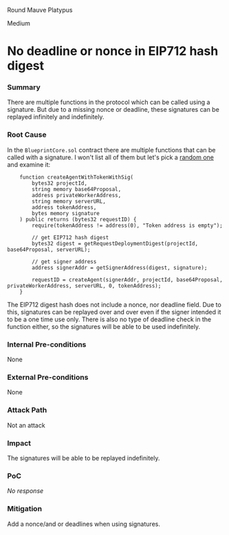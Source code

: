 Round Mauve Platypus

Medium

# No deadline or nonce in EIP712 hash digest

### Summary

There are multiple functions in the protocol which can be called using a signature. But due to a missing nonce or deadline, these signatures can be replayed infinitely and indefinitely.

### Root Cause

In the `BlueprintCore.sol` contract there are multiple functions that can be called with a signature. I won't list all of them but let's pick a [random one](https://github.com/sherlock-audit/2025-03-crestal-network/blob/27a3c28155702b3a68f29347efedffb048010e33/crestal-omni-contracts/src/BlueprintCore.sol#L491-L508) and examine it:

```solidity
    function createAgentWithTokenWithSig(
        bytes32 projectId,
        string memory base64Proposal,
        address privateWorkerAddress,
        string memory serverURL,
        address tokenAddress,
        bytes memory signature
    ) public returns (bytes32 requestID) {
        require(tokenAddress != address(0), "Token address is empty");

        // get EIP712 hash digest
        bytes32 digest = getRequestDeploymentDigest(projectId, base64Proposal, serverURL);

        // get signer address
        address signerAddr = getSignerAddress(digest, signature);

        requestID = createAgent(signerAddr, projectId, base64Proposal, privateWorkerAddress, serverURL, 0, tokenAddress);
    }
```

The EIP712 digest hash does not include a nonce, nor deadline field. Due to this, signatures can be replayed over and over even if the signer intended it to be a one time use only. There is also no type of deadline check in the function either, so the signatures will be able to be used indefinitely.

### Internal Pre-conditions

None

### External Pre-conditions

None

### Attack Path

Not an attack

### Impact

The signatures will be able to be replayed indefinitely.

### PoC

_No response_

### Mitigation

Add a nonce/and or deadlines when using signatures.